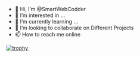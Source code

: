 - 👋 Hi, I’m @SmartWebCodder
- 👀 I’m interested in ...
- 🌱 I’m currently learning ...
- 💞️ I’m looking to collaborate on Different Projects
- 📫 How to reach me online

<!---
SmartWebCodder/SmartWebCodder is a ✨ special ✨ repository because its `README.md` (this file) appears on your GitHub profile.
You can click the Preview link to take a look at your changes.
--->

[![trophy](https://github-profile-trophy.vercel.app/?username=SmartWebCodder)](https://github.com/SmartWebCodder/github-profile-trophy)

